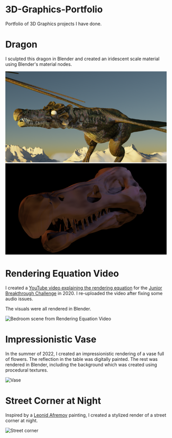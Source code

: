 # 3D-Graphics-Portfolio
Portfolio of 3D Graphics projects I have done.

# Dragon
I sculpted this dragon in Blender and created an iridescent scale material using Blender's material nodes.

![Dragon Render](https://github.com/Elliot-TS/3D-Graphics-Portfolio/blob/main/Dragon%20Render.png)
![Dragon Skull](https://github.com/Elliot-TS/3D-Graphics-Portfolio/blob/main/Dragon%20Skull.png)

# Rendering Equation Video
I created a [YouTube video explaining the rendering equation](https://youtu.be/c35nyw6Gddk) for the [Junior Breakthrough Challenge](https://breakthroughjuniorchallenge.org) in 2020.  I re-uploaded the video after fixing some audio issues.

The visuals were all rendered in Blender.

![Bedroom scene from Rendering Equation Video](https://github.com/Elliot-TS/3D-Graphics-Portfolio/blob/main/Modern%20Bedroom%20Cycles.png)

# Impressionistic Vase

In the summer of 2022, I created an impressionistic rendering of a vase full of flowers.  The reflection in the table was digitally painted.  The rest was rendered in Blender, including the background which was created using procedural textures.

![Vase](https://github.com/Elliot-TS/3D-Graphics-Portfolio/blob/main/Impressionistic%20Vase.png)

# Street Corner at Night

Inspired by a [Leonid Afremov](https://afremov.com) painting, I created a stylized render of a street corner at night.

![Street corner](https://github.com/Elliot-TS/3D-Graphics-Portfolio/blob/main/Impressionistic%20Street%20Corner.png)
